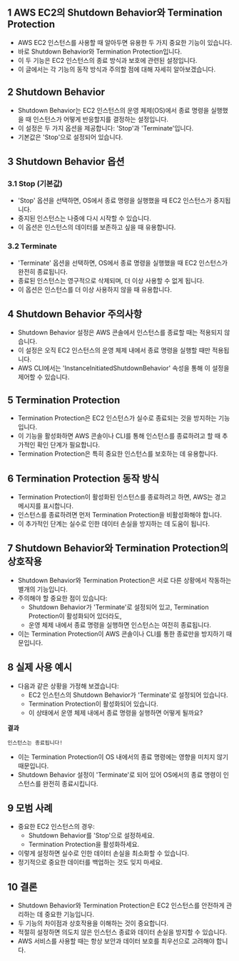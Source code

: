 ## 1 AWS EC2의 Shutdown Behavior와 Termination Protection

- AWS EC2 인스턴스를 사용할 때 알아두면 유용한 두 가지 중요한 기능이 있습니다.
- 바로 Shutdown Behavior와 Termination Protection입니다.
- 이 두 기능은 EC2 인스턴스의 종료 방식과 보호에 관련된 설정입니다.
- 이 글에서는 각 기능의 동작 방식과 주의할 점에 대해 자세히 알아보겠습니다.



## 2 Shutdown Behavior

- Shutdown Behavior는 EC2 인스턴스의 운영 체제(OS)에서 종료 명령을 실행했을 때 인스턴스가 어떻게 반응할지를 결정하는 설정입니다.
- 이 설정은 두 가지 옵션을 제공합니다: 'Stop'과 'Terminate'입니다.
- 기본값은 'Stop'으로 설정되어 있습니다.



## 3 Shutdown Behavior 옵션

### 3.1 Stop (기본값)

- 'Stop' 옵션을 선택하면, OS에서 종료 명령을 실행했을 때 EC2 인스턴스가 중지됩니다.
- 중지된 인스턴스는 나중에 다시 시작할 수 있습니다.
- 이 옵션은 인스턴스의 데이터를 보존하고 싶을 때 유용합니다.



### 3.2 Terminate

- 'Terminate' 옵션을 선택하면, OS에서 종료 명령을 실행했을 때 EC2 인스턴스가 완전히 종료됩니다.
- 종료된 인스턴스는 영구적으로 삭제되며, 더 이상 사용할 수 없게 됩니다.
- 이 옵션은 인스턴스를 더 이상 사용하지 않을 때 유용합니다.



## 4 Shutdown Behavior 주의사항

- Shutdown Behavior 설정은 AWS 콘솔에서 인스턴스를 종료할 때는 적용되지 않습니다.
- 이 설정은 오직 EC2 인스턴스의 운영 체제 내에서 종료 명령을 실행할 때만 적용됩니다.
- AWS CLI에서는 'InstanceInitiatedShutdownBehavior' 속성을 통해 이 설정을 제어할 수 있습니다.



## 5 Termination Protection

- Termination Protection은 EC2 인스턴스가 실수로 종료되는 것을 방지하는 기능입니다.
- 이 기능을 활성화하면 AWS 콘솔이나 CLI를 통해 인스턴스를 종료하려고 할 때 추가적인 확인 단계가 필요합니다.
- Termination Protection은 특히 중요한 인스턴스를 보호하는 데 유용합니다.



## 6 Termination Protection 동작 방식

- Termination Protection이 활성화된 인스턴스를 종료하려고 하면, AWS는 경고 메시지를 표시합니다.
- 인스턴스를 종료하려면 먼저 Termination Protection을 비활성화해야 합니다.
- 이 추가적인 단계는 실수로 인한 데이터 손실을 방지하는 데 도움이 됩니다.



## 7 Shutdown Behavior와 Termination Protection의 상호작용

- Shutdown Behavior와 Termination Protection은 서로 다른 상황에서 작동하는 별개의 기능입니다.
- 주의해야 할 중요한 점이 있습니다:
	- Shutdown Behavior가 'Terminate'로 설정되어 있고, Termination Protection이 활성화되어 있더라도,
	- 운영 체제 내에서 종료 명령을 실행하면 인스턴스는 여전히 종료됩니다.
- 이는 Termination Protection이 AWS 콘솔이나 CLI를 통한 종료만을 방지하기 때문입니다.



## 8 실제 사용 예시

- 다음과 같은 상황을 가정해 보겠습니다:
  - EC2 인스턴스의 Shutdown Behavior가 'Terminate'로 설정되어 있습니다.
  - Termination Protection이 활성화되어 있습니다.
  - 이 상태에서 운영 체제 내에서 종료 명령을 실행하면 어떻게 될까요?

**결과**
```
인스턴스는 종료됩니다!
```

- 이는 Termination Protection이 OS 내에서의 종료 명령에는 영향을 미치지 않기 때문입니다.
- Shutdown Behavior 설정이 'Terminate'로 되어 있어 OS에서의 종료 명령이 인스턴스를 완전히 종료시킵니다.



## 9 모범 사례

- 중요한 EC2 인스턴스의 경우:
  - Shutdown Behavior를 'Stop'으로 설정하세요.
  - Termination Protection을 활성화하세요.
- 이렇게 설정하면 실수로 인한 데이터 손실을 최소화할 수 있습니다.
- 정기적으로 중요한 데이터를 백업하는 것도 잊지 마세요.



## 10 결론

- Shutdown Behavior와 Termination Protection은 EC2 인스턴스를 안전하게 관리하는 데 중요한 기능입니다.
- 두 기능의 차이점과 상호작용을 이해하는 것이 중요합니다.
- 적절히 설정하면 의도치 않은 인스턴스 종료와 데이터 손실을 방지할 수 있습니다.
- AWS 서비스를 사용할 때는 항상 보안과 데이터 보호를 최우선으로 고려해야 합니다.